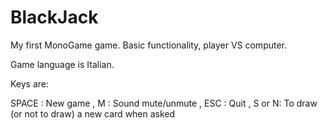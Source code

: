 # BlackJack

My first MonoGame game. Basic functionality, player VS computer.

Game language is Italian.

Keys are:

SPACE : New game , 
M     : Sound mute/unmute , 
ESC   : Quit ,
S or N: To draw (or not to draw) a new card when asked
